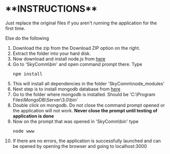 <h1>**INSTRUCTIONS**</h1>
<p>Just replace the original files if you aren't running the application for the first time.</p>
<p>Else do the following</p>
<ol>
  <li>Download the zip from the Download ZIP option on the right.</li>
  <li>Extract the folder into your hard disk.</li>
  <li>Now download and install node.js from <a href="https://nodejs.org" target="_blank">here</a></li>
  <li>Go to 'SkyComm\bin' and open command prompt there. Type <pre>npm install</pre></li>
  <li>This will install all dependencies in the folder 'SkyComm\node_modules'</li>
  <li>Next step is to install mongodb database from <a href="https://www.mongodb.org" target="_blank">here</a></li>
  <li>Go to the folder where mongodb is installed. Should be 'C:\Program Files\MongoDB\Server\3.0\bin'</li>
  <li>Double click on mongodb. Do not close the command prompt opened or the application will not work. <b>Never close the prompt until testing of application is done</b></li>
  <li>Now on the prompt that was opened in 'SkyComm\bin' type <pre>node www</pre></li>
  <li>If there are no errors, the application is successfully launched and can be opened by opening the browser and going to localhost:3000</li>
</ol>
